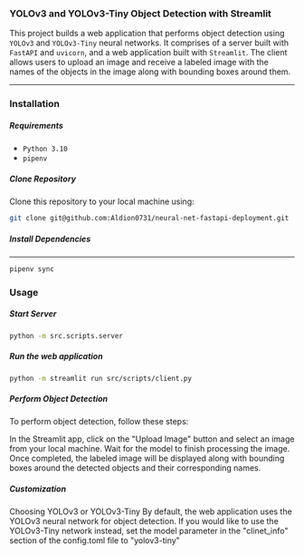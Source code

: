 ### YOLOv3 and YOLOv3-Tiny Object Detection with Streamlit

This project builds a web application that performs object detection using `YOLOv3` and `YOLOv3-Tiny` neural networks. It comprises of a server built with `FastAPI` and `uvicorn`, and a web application built with `Streamlit`. The client allows users to upload an image and receive a labeled image with the names of the objects in the image along with bounding boxes around them.
___
### Installation

##### Requirements

- `Python 3.10`
- `pipenv`

##### Clone Repository

Clone this repository to your local machine using:

```bash
git clone git@github.com:Aldion0731/neural-net-fastapi-deployment.git
```

##### Install Dependencies
___

```bash
pipenv sync
```

### Usage

##### Start Server

```bash
python -m src.scripts.server
```


##### Run the web application

```bash
python -m streamlit run src/scripts/client.py
```

##### Perform Object Detection
To perform object detection, follow these steps:

In the Streamlit app, click on the "Upload Image" button and select an image from your local machine.
Wait for the model to finish processing the image. Once completed, the labeled image will be displayed along with bounding boxes around the detected objects and their corresponding names.


##### Customization

Choosing YOLOv3 or YOLOv3-Tiny
By default, the web application uses the YOLOv3 neural network for object detection. If you would like to use the YOLOv3-Tiny network instead, set the model parameter in the "clinet_info" section of the config.toml file to "yolov3-tiny"
